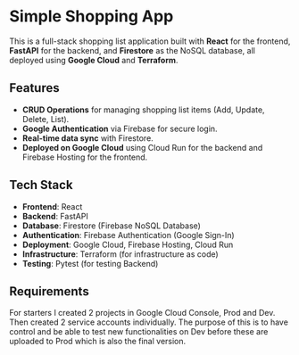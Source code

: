 # Simple Shopping App

This is a full-stack shopping list application built with **React** for the frontend, **FastAPI** for the backend, and **Firestore** as the NoSQL database, all deployed using **Google Cloud** and **Terraform**.

## Features

- **CRUD Operations** for managing shopping list items (Add, Update, Delete, List).
- **Google Authentication** via Firebase for secure login.
- **Real-time data sync** with Firestore.
- **Deployed on Google Cloud** using Cloud Run for the backend and Firebase Hosting for the frontend.
  
## Tech Stack

- **Frontend**: React
- **Backend**: FastAPI
- **Database**: Firestore (Firebase NoSQL Database)
- **Authentication**: Firebase Authentication (Google Sign-In)
- **Deployment**: Google Cloud, Firebase Hosting, Cloud Run
- **Infrastructure**: Terraform (for infrastructure as code)
- **Testing**: Pytest (for testing Backend)

## Requirements

For starters I created 2 projects in Google Cloud Console, Prod and Dev. Then created 2 service accounts individually.
The purpose of this is to have control and be able to test new functionalities on Dev before these are uploaded to Prod which is also the final version.

